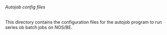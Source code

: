 ###### Autojob config files

This directory contains the configuration files for the autojob program to run
series ob batch jobs on NOS/BE.
